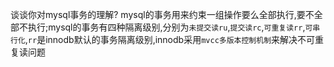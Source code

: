 谈谈你对mysql事务的理解?
mysql的事务用来约束一组操作要么全部执行,要不全部不执行;mysql的事务有四种隔离级别,分别为`未提交读ru`,`提交读rc`,`可重复读rr`,`可串行化`,`rr`是innodb默认的事务隔离级别,innodb采用`mvcc多版本控制机制`来解决不可重复读问题
